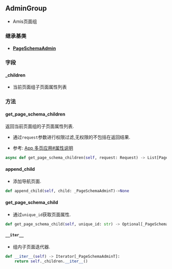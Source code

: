 ## AdminGroup

- Amis页面组

### 继承基类

- #### [PageSchemaAdmin](../PageSchemaAdmin)

### 字段

#### _children

- 当前页面组子页面属性列表

### 方法

#### get_page_schema_children

返回当前页面组的子页面属性列表.

- 通过`request`参数进行权限过滤,无权限的不包括在返回结果.

- 参考: [App 多页应用#属性说明](https://baidu.gitee.io/amis/zh-CN/components/app#属性说明)

```python
async def get_page_schema_children(self, request: Request) -> List[PageSchema]
```

#### append_child

- 添加导航页面.

```python
def append_child(self, child: _PageSchemaAdminT)->None
```

#### get_page_schema_child

- 通过`unique_id`获取页面属性.

```python
def get_page_schema_child(self, unique_id: str) -> Optional[_PageSchemaAdminT]
```

#### `__iter__`

- 组内子页面迭代器.

```python
def __iter__(self) -> Iterator[_PageSchemaAdminT]:
    return self._children.__iter__()
```

 
